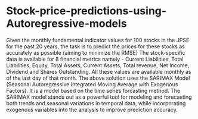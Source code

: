 # Stock-price-predictions-using-Autoregressive-models
Given the monthly fundamental indicator values for 100 stocks in the JPSE for the past 20 years, the task is to predict the prices for these stocks as accurately as possible (aiming to minimize the RMSE)
The stock-specific data is available for 8 financial metrics namely - Current Liabilities, Total Liabilities, Equity, Total Assets, Current Assets, Total revenue, Net Income, Dividend and Shares Outstanding. All these values are available monthly as of the last day of that month.
The above solution uses the SARIMAX Model (Seasonal Autoregressive Integrated Moving Average with Exogenous Factors). It is a model based on the time series forcasting method. The SARIMAX model stands out as a powerful tool for modeling and forecasting both trends and seasonal variations in temporal data, while incorporating exogenous variables into the analysis to improve prediction accuracy.
